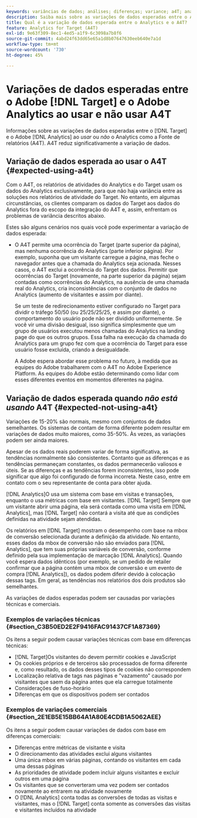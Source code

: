 ```yaml
---
keywords: variâncias de dados; análises; diferenças; variance; a4T; analytics para target; análises como fonte de relatórios; discrepâncias; discrepância
description: Saiba mais sobre as variações de dados esperadas entre o Adobe [!DNL Target]  e o Analytics ao não usar o Analytics for [!DNL Target] (A4T), o que elimina a variância de dados completamente.
title: Qual é a variação de dados esperada entre o Analytics e o A4T?
feature: Analytics for Target (A4T)
exl-id: 9e63f309-8ec1-4ed5-a1f9-6c3098a7b8f6
source-git-commit: 4abd24f63dd65e65a1d8b07647630eeb640e7a1d
workflow-type: tm+mt
source-wordcount: '730'
ht-degree: 45%

---
```


# Variações de dados esperadas entre o Adobe [!DNL Target] e o Adobe Analytics ao usar e não usar A4T

Informações sobre as variações de dados esperadas entre o [!DNL Target] e o Adobe [!DNL Analytics] ao *usar* ou *não* o Analytics como a Fonte de relatórios (A4T). A4T reduz significativamente a variação de dados.

## Variação de dados esperada ao usar o A4T {#expected-using-a4t}

Com o A4T, os relatórios de atividades do Analytics e do Target usam os dados do Analytics exclusivamente, para que não haja variância entre as soluções nos relatórios de atividade do Target. No entanto, em algumas circunstâncias, os clientes comparam os dados do Target aos dados do Analytics fora do escopo da integração do A4T e, assim, enfrentam os problemas de variância descritos abaixo.

Estes são alguns cenários nos quais você pode experimentar a variação de dados esperada:

* O A4T permite uma ocorrência do Target (parte superior da página), mas nenhuma ocorrência do Analytics (parte inferior página). Por exemplo, suponha que um visitante carregue a página, mas feche o navegador antes que a chamada do Analytics seja acionada. Nesses casos, o A4T exclui a ocorrência do Target dos dados. Permitir que ocorrências do Target (novamente, na parte superior da página) sejam contadas como ocorrências do Analytics, na ausência de uma chamada real do Analytics, cria inconsistências com o conjunto de dados no Analytics (aumento de visitantes e assim por diante).

  Se um teste de redirecionamento estiver configurado no Target para dividir o tráfego 50/50 (ou 25/25/25/25, e assim por diante), o comportamento do usuário pode não ser dividido uniformemente. Se você vir uma divisão desigual, isso significa simplesmente que um grupo de usuários executou menos chamadas do Analytics na landing page do que os outros grupos. Essa falha na execução da chamada do Analytics para um grupo fez com que a ocorrência do Target para esse usuário fosse excluída, criando a desigualdade.

  A Adobe espera abordar esse problema no futuro, à medida que as equipes do Adobe trabalharem com o A4T no Adobe Experience Platform. As equipes do Adobe estão determinando como lidar com esses diferentes eventos em momentos diferentes na página.

## Variação de dados esperada quando *não está usando* A4T {#expected-not-using-a4t}

Variações de 15-20% são normais, mesmo com conjuntos de dados semelhantes. Os sistemas de contam de forma diferente podem resultar em variações de dados muito maiores, como 35-50%. Às vezes, as variações podem ser ainda maiores.

Apesar de os dados reais poderem variar de forma significativa, as tendências normalmente são consistentes. Contanto que as diferenças e as tendências permaneçam constantes, os dados permanecerão valiosos e úteis. Se as diferenças e as tendências forem inconsistentes, isso pode significar que algo foi configurado de forma incorreta. Neste caso, entre em contato com o seu representante de conta para obter ajuda.

[!DNL Analytics]O usa um sistema com base em visitas e transações, enquanto o usa métricas com base em visitantes. [!DNL Target] Sempre que um visitante abrir uma página, ela será contada como uma visita em [!DNL Analytics], mas [!DNL Target] não contará a visita até que as condições definidas na atividade sejam atendidas.

Os relatórios em [!DNL Target] mostram o desempenho com base na mbox de conversão selecionada durante a definição da atividade. No entanto, esses dados da mbox de conversão não são enviados para [!DNL Analytics], que tem suas próprias variáveis de conversão, conforme definido pela sua implementação de marcação [!DNL Analytics]. Quando você espera dados idênticos (por exemplo, se um pedido de retailer confirmar que a página contém uma mbox de conversão e um evento de compra [!DNL Analytics]), os dados podem diferir devido à colocação dessas tags. Em geral, as tendências nos relatórios dos dois produtos são semelhantes.

As variações de dados esperadas podem ser causadas por variações técnicas e comerciais.

### Exemplos de variações técnicas  {#section_C3B50ED2E2F9416FAC91437CF1A87369}

Os itens a seguir podem causar variações técnicas com base em diferenças técnicas:

* [!DNL Target]Os visitantes do devem permitir cookies e JavaScript
* Os cookies próprios e de terceiros são processados de forma diferente e, como resultado, os dados desses tipos de cookies não correspondem
* Localização relativa de tags nas páginas e &quot;vazamento&quot; causado por visitantes que saem da página antes que ela carregue totalmente
* Considerações de fuso-horário
* Diferenças em que os dispositivos podem ser contados

### Exemplos de variações comerciais  {#section_2E1EB5E15BB64A1A80E4CDB1A5062AEE}

Os itens a seguir podem causar variações de dados com base em diferenças comerciais:

* Diferenças entre métricas de visitante e visita
* O direcionamento das atividades exclui alguns visitantes
* Uma única mbox em várias páginas, contando os visitantes em cada uma dessas páginas
* As prioridades de atividade podem incluir alguns visitantes e excluir outros em uma página
* Os visitantes que se converteram uma vez podem ser contados novamente ao entrarem na atividade novamente
* O [!DNL Analytics] conta todas as conversões de todas as visitas e visitantes, mas o [!DNL Target] conta somente as conversões das visitas e visitantes incluídos na atividade
